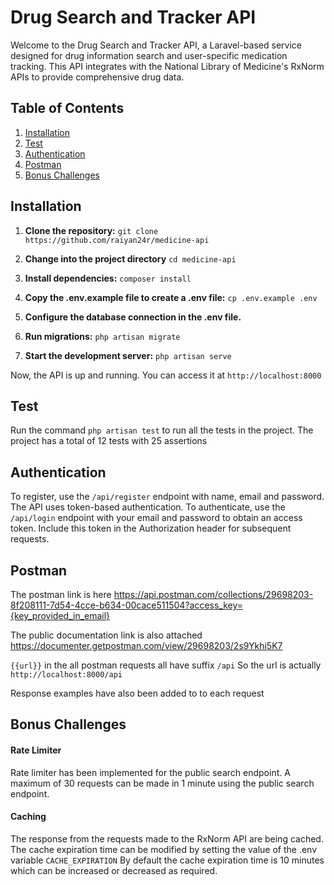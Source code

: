 
# Drug Search and Tracker API

Welcome to the Drug Search and Tracker API, a Laravel-based service designed for drug information search and user-specific medication tracking. This API integrates with the National Library of Medicine's RxNorm APIs to provide comprehensive drug data.

## Table of Contents

1. [Installation](#installation)
2. [Test](#test)
3. [Authentication](#authentication)
4. [Postman](#postman)
5. [Bonus Challenges](#bonus-challenges)

## Installation

1. **Clone the repository:**
   ``` git clone https://github.com/raiyan24r/medicine-api ```

2. **Change into the project directory**
   ``` cd medicine-api ```

3. **Install dependencies:**
   ``` composer install ```

4. **Copy the .env.example file to create a .env file:**
   ``` cp .env.example .env ```

5. **Configure the database connection in the .env file.**

6. **Run migrations:**
   ``` php artisan migrate ```

7. **Start the development server:**
   ``` php artisan serve ```

Now, the API is up and running. You can access it at `http://localhost:8000`
## Test

Run the command ``` php artisan test ``` to run all the tests in the project.
The project has a total of 12 tests with 25 assertions

## Authentication

To register, use the `/api/register` endpoint with name, email and password.
The API uses token-based authentication. To authenticate, use the `/api/login` endpoint with your email and password to obtain an access token. Include this token in the Authorization header for subsequent requests.

## Postman

The postman link is here https://api.postman.com/collections/29698203-8f208111-7d54-4cce-b634-00cace511504?access_key={key_provided_in_email}

The public documentation link is also attached
https://documenter.getpostman.com/view/29698203/2s9Ykhi5K7

``{{url}}`` in the all postman requests all have suffix `/api` So the url is actually `http://localhost:8000/api`

Response examples have also been added to to each request

## Bonus Challenges

#### Rate Limiter
Rate limiter has been implemented for the public search endpoint. A maximum of 30 requests can be made in 1 minute using the public search endpoint.

#### Caching
The response from the requests made to the RxNorm API are being cached. The cache expiration time can be modified by setting the value of the .env variable `CACHE_EXPIRATION`
By default the cache expiration time is 10 minutes which can be increased or decreased as required.




